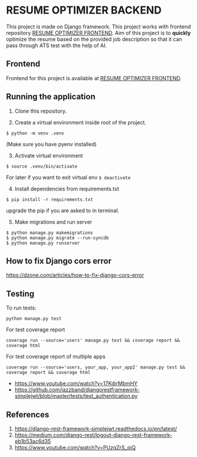 # RESUME OPTIMIZER BACKEND
This project is made on Django framework. This project works with frontend repository [RESUME OPTIMIZER FRONTEND](https://github.com/rishabbahal9/Resume-optimizer-frontend.git). 
Aim of this project is to **quickly** optimize the resume based on the provided job description so that it can pass through ATS test with the help of AI. 

## Frontend
Frontend for this project is available at [RESUME OPTIMIZER FRONTEND](https://github.com/rishabbahal9/Resume-optimizer-frontend.git).

## Running the application

1. Clone this repository.

2. Create a virtual environment inside root of the project.

```console
$ python -m venv .venv
```

(Make sure you have pyenv installed)

3. Activate virtual environment

```console
$ source .venv/bin/activate
```

For later if you want to exit virtual env `$ deactivate`

4. Install dependencies from requirements.txt

```console
$ pip install -r requirements.txt
```

upgrade the pip if you are asked to in terminal.

5. Make migrations and run server

```console
$ python manage.py makemigrations
$ python manage.py migrate --run-syncdb
$ python manage.py runserver
```

## How to fix Django cors error
https://dzone.com/articles/how-to-fix-django-cors-error

## Testing

To run tests:
```console
python manage.py test
```
For test coverage report
```console
coverage run --source='users' manage.py test && coverage report && coverage html
```

For test coverage report of multiple apps
```console
coverage run --source='users, your_app, your_app2' manage.py test && coverage report && coverage html
```

* https://www.youtube.com/watch?v=17KdirMbmHY
* https://github.com/jazzband/djangorestframework-simplejwt/blob/master/tests/test_authentication.py

## References
1. https://django-rest-framework-simplejwt.readthedocs.io/en/latest/
2. https://medium.com/django-rest/logout-django-rest-framework-eb1b53ac6d35
3. https://www.youtube.com/watch?v=PUzgZrS_piQ
